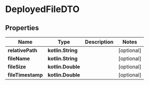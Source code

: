 
# DeployedFileDTO

## Properties
| Name | Type | Description | Notes |
| ------------ | ------------- | ------------- | ------------- |
| **relativePath** | **kotlin.String** |  |  [optional] |
| **fileName** | **kotlin.String** |  |  [optional] |
| **fileSize** | **kotlin.Double** |  |  [optional] |
| **fileTimestamp** | **kotlin.Double** |  |  [optional] |



